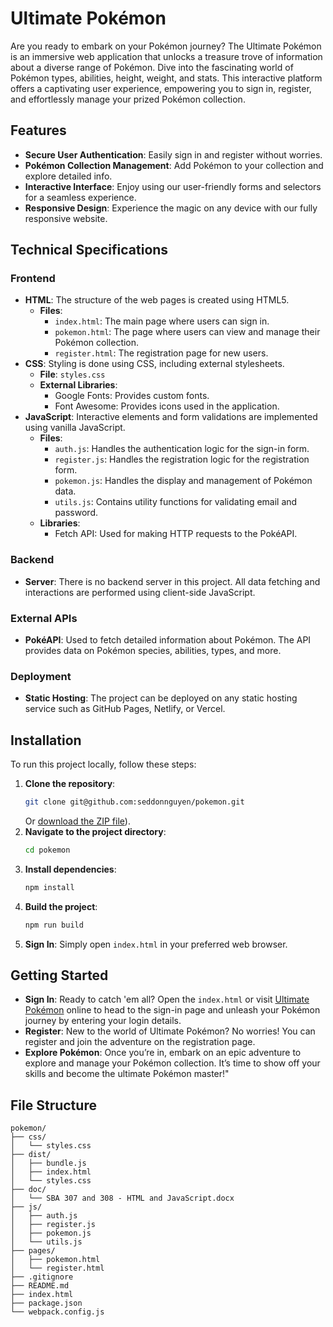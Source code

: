 
# Ultimate Pokémon
Are you ready to embark on your Pokémon journey? The Ultimate Pokémon is an immersive web application that unlocks a treasure trove of information about a diverse range of Pokémon. Dive into the fascinating world of Pokémon types, abilities, height, weight, and stats. This interactive platform offers a captivating user experience, empowering you to sign in, register, and effortlessly manage your prized Pokémon collection.

## Features
- **Secure User Authentication**: Easily sign in and register without worries.
- **Pokémon Collection Management**: Add Pokémon to your collection and explore detailed info.
- **Interactive Interface**: Enjoy using our user-friendly forms and selectors for a seamless experience.
- **Responsive Design**: Experience the magic on any device with our fully responsive website.

## Technical Specifications

### Frontend
- **HTML**: The structure of the web pages is created using HTML5.
    - **Files**:
        - `index.html`: The main page where users can sign in.
        - `pokemon.html`: The page where users can view and manage their Pokémon collection.
        - `register.html`: The registration page for new users.
- **CSS**: Styling is done using CSS, including external stylesheets.
    - **File**: `styles.css`
    - **External Libraries**:
        - Google Fonts: Provides custom fonts.
        - Font Awesome: Provides icons used in the application.
- **JavaScript**: Interactive elements and form validations are implemented using vanilla JavaScript.
    - **Files**:
        - `auth.js`: Handles the authentication logic for the sign-in form.
        - `register.js`: Handles the registration logic for the registration form.
        - `pokemon.js`: Handles the display and management of Pokémon data.
        - `utils.js`: Contains utility functions for validating email and password.
    - **Libraries**:
        - Fetch API: Used for making HTTP requests to the PokéAPI.

### Backend
- **Server**: There is no backend server in this project. All data fetching and interactions are performed using client-side JavaScript.

### External APIs
- **PokéAPI**: Used to fetch detailed information about Pokémon. The API provides data on Pokémon species, abilities, types, and more.

### Deployment
- **Static Hosting**: The project can be deployed on any static hosting service such as GitHub Pages, Netlify, or Vercel.

## Installation
To run this project locally, follow these steps:
1. **Clone the repository**:
   ```bash
   git clone git@github.com:seddonnguyen/pokemon.git
   ```
   Or [download the ZIP file](https://github.com/seddonnguyen/pokemon/archive/refs/heads/main.zip)).
2. **Navigate to the project directory**:
   ```bash
   cd pokemon
   ```
3. **Install dependencies**:
   ```bash
   npm install
   ```
4. **Build the project**:
   ```bash
   npm run build
   ```
5. **Sign In**:
   Simply open `index.html` in your preferred web browser.

## Getting Started
- **Sign In**: Ready to catch 'em all? Open the `index.html` or visit [Ultimate Pokémon](https://seddonnguyen.github.io/pokemon/) online to head to the sign-in page and unleash your Pokémon journey by entering your login details.
- **Register**: New to the world of Ultimate Pokémon? No worries! You can register and join the adventure on the registration page.
- **Explore Pokémon**: Once you’re in, embark on an epic adventure to explore and manage your Pokémon collection. It’s time to show off your skills and become the ultimate Pokémon master!"

## File Structure
```
pokemon/
├── css/
│   └── styles.css
├── dist/
│   ├── bundle.js
│   ├── index.html
│   └── styles.css
├── doc/
│   └── SBA 307 and 308 - HTML and JavaScript.docx
├── js/
│   ├── auth.js
│   ├── register.js
│   ├── pokemon.js
│   └── utils.js
├── pages/
│   ├── pokemon.html
│   └── register.html
├── .gitignore
├── README.md
├── index.html
├── package.json
└── webpack.config.js
```
